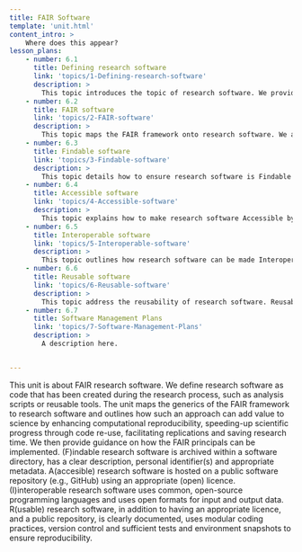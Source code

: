 ```yaml
---
title: FAIR Software
template: 'unit.html'
content_intro: > 
    Where does this appear?
lesson_plans:
    - number: 6.1
      title: Defining research software
      link: 'topics/1-Defining-research-software'
      description: >
        This topic introduces the topic of research software. We provide a definition of research software and in doing so make a clear distinction between 'research software' and 'software in research'. We outline why the development and manangement of research software is important and clarify its placement within the research cycle. We also cover some of the challenges facing (the development of) research software in the current academic landscape.
    - number: 6.2
      title: FAIR software
      link: 'topics/2-FAIR-software'
      description: >
        This topic maps the FAIR framework onto research software. We assume that participants have basic knowledge of the generics of FAIR (data) from previous modules and instead focus on explaining how the FAIR framework for research software can facilitate code re-use, ensure reproducibility of computational workflows, make replication studies easier, save research time, and speed-up scientific progress.
    - number: 6.3
      title: Findable software
      link: 'topics/3-Findable-software'
      description: >
        This topic details how to ensure research software is Findable by covering the fundamentals of software directories, personal identifiers, software metadata and clear descriptive information (e.g., README). 
    - number: 6.4
      title: Accessible software
      link: 'topics/4-Accessible-software'
      description: >
        This topic explains how to make research software Accessible by raising awareness about licencing and public software repositories. We offer advice on how to best choose an appropriate licence for research software and provide guidance that helps attendees better understand the pros and cons of different software repositories (e.g., GitHub, GitLab, BitBucket).
    - number: 6.5
      title: Interoperable software
      link: 'topics/5-Interoperable-software'
      description: >
        This topic outlines how research software can be made Interoperable by using common, open-source programming languages (e.g, R, Python) and by ensuring that research software is usable with open-format input and output data.
    - number: 6.6
      title: Reusable software
      link: 'topics/6-Reusable-software'
      description: >
        This topic address the reusability of research software. Reusability relies on many of the factors already covered, including licencing, public repositories and clear documentation. But to encourage and facilitate re-use further, research software should use a modular coding structure, version control (e.g., git), virtual environments, and in some cases automated testing, to enhance reproducibility.
    - number: 6.7
      title: Software Management Plans
      link: 'topics/7-Software-Management-Plans'
      description: >
        A description here.


---
```


This unit is about FAIR research software. We define research software as code that has been created during the research process, such as analysis scripts or reusable tools. The unit maps the generics of the FAIR framework to research software and outlines how such an approach can add value to science by enhancing computational reproducibility, speeding-up scientific progress through code re-use, facilitating replications and saving research time. We then provide guidance on how the FAIR principals can be implemented. (F)indable research software is archived within a software directory, has a clear description, personal identifier(s) and appropriate metadata. A(accesible) research software is hosted on a public software repository (e.g., GitHub) using an appropriate (open) licence. (I)interoperable research software uses common, open-source programming languages and uses open formats for input and output data. R(usable) research software, in addition to having an appropriate licence, and a public repository, is clearly documented, uses modular coding practices, version control and sufficient tests and environment snapshots to ensure reproducibility.
